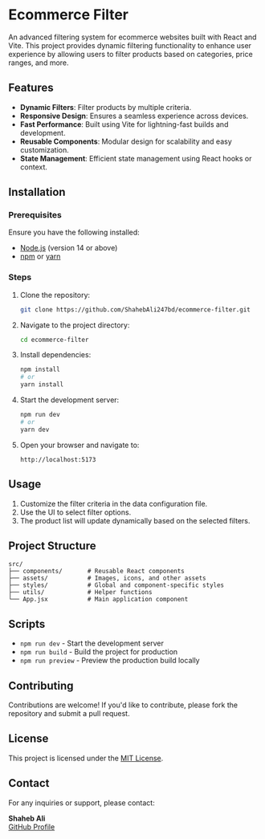 # Ecommerce Filter

An advanced filtering system for ecommerce websites built with React and Vite. This project provides dynamic filtering functionality to enhance user experience by allowing users to filter products based on categories, price ranges, and more.

## Features

- **Dynamic Filters**: Filter products by multiple criteria.
- **Responsive Design**: Ensures a seamless experience across devices.
- **Fast Performance**: Built using Vite for lightning-fast builds and development.
- **Reusable Components**: Modular design for scalability and easy customization.
- **State Management**: Efficient state management using React hooks or context.

## Installation

### Prerequisites

Ensure you have the following installed:

- [Node.js](https://nodejs.org/) (version 14 or above)
- [npm](https://www.npmjs.com/) or [yarn](https://yarnpkg.com/)

### Steps

1. Clone the repository:
   ```bash
   git clone https://github.com/ShahebAli247bd/ecommerce-filter.git
   ```

2. Navigate to the project directory:
   ```bash
   cd ecommerce-filter
   ```

3. Install dependencies:
   ```bash
   npm install
   # or
   yarn install
   ```

4. Start the development server:
   ```bash
   npm run dev
   # or
   yarn dev
   ```

5. Open your browser and navigate to:
   ```
   http://localhost:5173
   ```

## Usage

1. Customize the filter criteria in the data configuration file.
2. Use the UI to select filter options.
3. The product list will update dynamically based on the selected filters.

## Project Structure

```plaintext
src/
├── components/       # Reusable React components
├── assets/           # Images, icons, and other assets
├── styles/           # Global and component-specific styles
├── utils/            # Helper functions
└── App.jsx           # Main application component
```

## Scripts

- `npm run dev` - Start the development server
- `npm run build` - Build the project for production
- `npm run preview` - Preview the production build locally

## Contributing

Contributions are welcome! If you'd like to contribute, please fork the repository and submit a pull request.

## License

This project is licensed under the [MIT License](LICENSE).

## Contact

For any inquiries or support, please contact:

**Shaheb Ali**  
[GitHub Profile](https://github.com/ShahebAli247bd)
